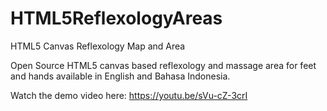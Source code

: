 # HTML5ReflexologyAreas
 HTML5 Canvas Reflexology Map and Area

Open Source HTML5 canvas based reflexology and massage area for feet and hands available in English and Bahasa Indonesia.

Watch the demo video here: https://youtu.be/sVu-cZ-3crI
